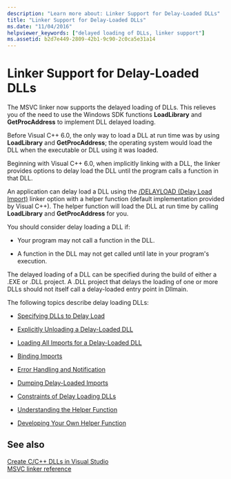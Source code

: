 ```yaml
---
description: "Learn more about: Linker Support for Delay-Loaded DLLs"
title: "Linker Support for Delay-Loaded DLLs"
ms.date: "11/04/2016"
helpviewer_keywords: ["delayed loading of DLLs, linker support"]
ms.assetid: b2d7e449-2809-42b1-9c90-2c0ca5e31a14
---
```

# Linker Support for Delay-Loaded DLLs

The MSVC linker now supports the delayed loading of DLLs. This relieves you of the need to use the Windows SDK functions **LoadLibrary** and **GetProcAddress** to implement DLL delayed loading.

Before Visual C++ 6.0, the only way to load a DLL at run time was by using **LoadLibrary** and **GetProcAddress**; the operating system would load the DLL when the executable or DLL using it was loaded.

Beginning with Visual C++ 6.0, when implicitly linking with a DLL, the linker provides options to delay load the DLL until the program calls a function in that DLL.

An application can delay load a DLL using the [/DELAYLOAD (Delay Load Import)](delayload-delay-load-import.md) linker option with a helper function (default implementation provided by Visual C++). The helper function will load the DLL at run time by calling **LoadLibrary** and **GetProcAddress** for you.

You should consider delay loading a DLL if:

- Your program may not call a function in the DLL.

- A function in the DLL may not get called until late in your program's execution.

The delayed loading of a DLL can be specified during the build of either a .EXE or .DLL project. A .DLL project that delays the loading of one or more DLLs should not itself call a delay-loaded entry point in Dllmain.

The following topics describe delay loading DLLs:

- [Specifying DLLs to Delay Load](specifying-dlls-to-delay-load.md)

- [Explicitly Unloading a Delay-Loaded DLL](explicitly-unloading-a-delay-loaded-dll.md)

- [Loading All Imports for a Delay-Loaded DLL](loading-all-imports-for-a-delay-loaded-dll.md)

- [Binding Imports](binding-imports.md)

- [Error Handling and Notification](error-handling-and-notification.md)

- [Dumping Delay-Loaded Imports](dumping-delay-loaded-imports.md)

- [Constraints of Delay Loading DLLs](constraints-of-delay-loading-dlls.md)

- [Understanding the Helper Function](understanding-the-helper-function.md)

- [Developing Your Own Helper Function](developing-your-own-helper-function.md)

## See also

[Create C/C++ DLLs in Visual Studio](../dlls-in-visual-cpp.md)<br/>
[MSVC linker reference](linking.md)
